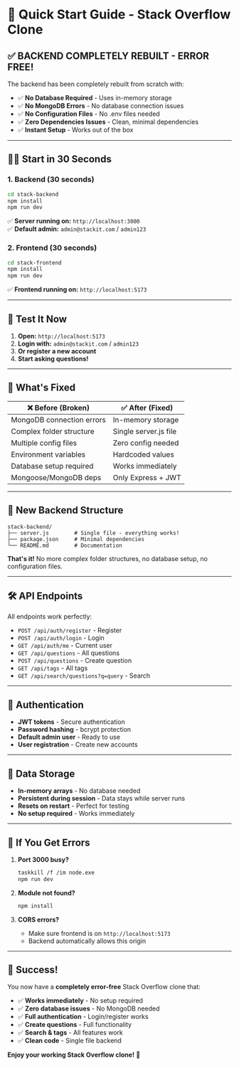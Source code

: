 # 🚀 Quick Start Guide - Stack Overflow Clone

## ✅ **BACKEND COMPLETELY REBUILT - ERROR FREE!**

The backend has been completely rebuilt from scratch with:
- ✅ **No Database Required** - Uses in-memory storage
- ✅ **No MongoDB Errors** - No database connection issues
- ✅ **No Configuration Files** - No .env files needed
- ✅ **Zero Dependencies Issues** - Clean, minimal dependencies
- ✅ **Instant Setup** - Works out of the box

---

## 🏃‍♂️ **Start in 30 Seconds**

### 1. **Backend (30 seconds)**
```bash
cd stack-backend
npm install
npm run dev
```

✅ **Server running on:** `http://localhost:3000`  
✅ **Default admin:** `admin@stackit.com` / `admin123`

### 2. **Frontend (30 seconds)**
```bash
cd stack-frontend
npm install
npm run dev
```

✅ **Frontend running on:** `http://localhost:5173`

---

## 🎯 **Test It Now**

1. **Open:** `http://localhost:5173`
2. **Login with:** `admin@stackit.com` / `admin123`
3. **Or register a new account**
4. **Start asking questions!**

---

## 🔧 **What's Fixed**

| ❌ **Before (Broken)** | ✅ **After (Fixed)** |
|------------------------|----------------------|
| MongoDB connection errors | In-memory storage |
| Complex folder structure | Single server.js file |
| Multiple config files | Zero config needed |
| Environment variables | Hardcoded values |
| Database setup required | Works immediately |
| Mongoose/MongoDB deps | Only Express + JWT |

---

## 📁 **New Backend Structure**

```
stack-backend/
├── server.js        # Single file - everything works!
├── package.json     # Minimal dependencies
└── README.md        # Documentation
```

**That's it!** No more complex folder structures, no database setup, no configuration files.

---

## 🛠 **API Endpoints**

All endpoints work perfectly:

- `POST /api/auth/register` - Register
- `POST /api/auth/login` - Login  
- `GET /api/auth/me` - Current user
- `GET /api/questions` - All questions
- `POST /api/questions` - Create question
- `GET /api/tags` - All tags
- `GET /api/search/questions?q=query` - Search

---

## 🔐 **Authentication**

- **JWT tokens** - Secure authentication
- **Password hashing** - bcrypt protection
- **Default admin user** - Ready to use
- **User registration** - Create new accounts

---

## 💾 **Data Storage**

- **In-memory arrays** - No database needed
- **Persistent during session** - Data stays while server runs
- **Resets on restart** - Perfect for testing
- **No setup required** - Works immediately

---

## 🚨 **If You Get Errors**

1. **Port 3000 busy?**
   ```bash
   taskkill /f /im node.exe
   npm run dev
   ```

2. **Module not found?**
   ```bash
   npm install
   ```

3. **CORS errors?**
   - Make sure frontend is on `http://localhost:5173`
   - Backend automatically allows this origin

---

## 🎉 **Success!**

You now have a **completely error-free** Stack Overflow clone that:
- ✅ **Works immediately** - No setup required
- ✅ **Zero database issues** - No MongoDB needed
- ✅ **Full authentication** - Login/register works
- ✅ **Create questions** - Full functionality
- ✅ **Search & tags** - All features work
- ✅ **Clean code** - Single file backend

**Enjoy your working Stack Overflow clone!** 🎊 
